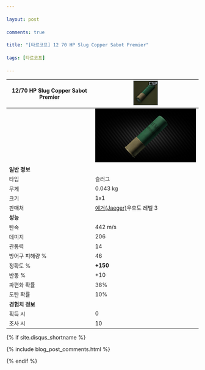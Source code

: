 ```yaml
---

layout: post

comments: true

title: "[타르코프] 12 70 HP Slug Copper Sabot Premier"

tags: [타르코프]

---
```


|12/70 HP Slug Copper Sabot Premier|![12/70 HP Slug Copper Sabot Premier](/assets/image/tarkov/bullet/12x70SLUG_CSP-icon.png)|
|--|--|
||![12/70 HP Slug Copper Sabot Premier](/assets/image/tarkov/bullet/12x70SLUG_CSP.png)|
|**일반 정보**|
|타입|슬러그|
|무게|0.043 kg|
|크기|1x1|
|판매처|[예거(Jaeger)](https://dndl93.github.io/_posts/2021-02-07-%ED%83%80%EB%A5%B4%EC%BD%94%ED%94%84-%EC%98%88%EA%B1%B0(Jaeger)/)우호도 레벨 3|
|**성능**|
|탄속|442 m/s|
|데미지|206|
|관통력|14|
|방어구 피해량 %|46|
|정확도 %|**+150**|
|반동 %|+10|
|파편화 확률|38%|
|도탄 확률|10%|
|**경험치 정보**|
|획득 시|0|
|조사 시|10|

{% if site.disqus_shortname %}

<div class="comments">

  {% include blog_post_comments.html %}

</div>

{% endif %}



<div id="disqus_thread"></div>